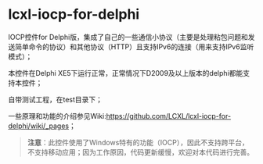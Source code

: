 # lcxl-iocp-for-delphi

IOCP控件for Delphi版，集成了自己的一些通信小协议（主要是处理粘包问题和发送简单命令的协议）和其他协议（HTTP）且支持IPv6的连接（用来支持IPv6监听模式）；

本控件在Delphi XE5下运行正常，正常情况下D2009及以上版本的delphi都能支持本控件；

自带测试工程，在test目录下；

一些原理和功能的介绍参见Wiki:<https://github.com/LCXL/lcxl-iocp-for-delphi/wiki/_pages>；

> **注意**：此控件使用了Windows特有的功能（IOCP），因此不支持跨平台，不支持移动应用；因为工作原因，代码更新缓慢，欢迎对本代码进行完善。
